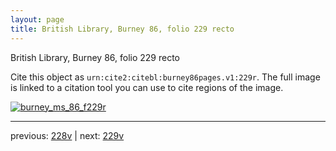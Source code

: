 ```yaml
---
layout: page
title: British Library, Burney 86, folio 229 recto
---
```


British Library, Burney 86, folio 229 recto

Cite this object as `urn:cite2:citebl:burney86pages.v1:229r`.  The full image is linked to a citation tool you can use to cite regions of the image.

[![burney_ms_86_f229r](http://www.homermultitext.org/iipsrv?IIIF=/project/homer/pyramidal/deepzoom/citebl/burney86imgs/v1/burney_ms_86_f229r.tif/full/800,/0/default.jpg)](http://www.homermultitext.org/ict2/?urn=urn:cite2:citebl:burney86imgs.v1:burney_ms_86_f229r) 

---

previous:  [228v](../228v/) | next: [229v](../229v/)